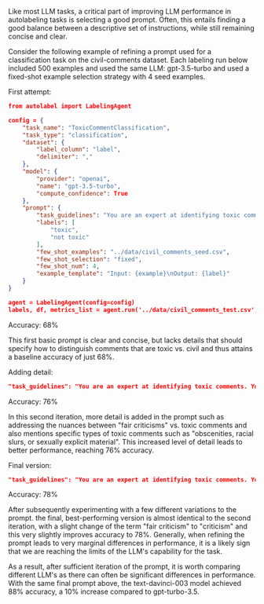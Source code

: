 Like most LLM tasks, a critical part of improving LLM performance in autolabeling tasks is selecting a good prompt. Often, this entails finding a good balance between a descriptive set of instructions, while still remaining concise and clear. 

Consider the following example of refining a prompt used for a classification task on the civil-comments dataset. Each labeling run below included 500 examples and used the same LLM: gpt-3.5-turbo and used a fixed-shot example selection strategy with 4 seed examples.

First attempt:
```json
from autolabel import LabelingAgent

config = {
    "task_name": "ToxicCommentClassification",
    "task_type": "classification",
    "dataset": {
        "label_column": "label",
        "delimiter": ","
    },
    "model": {
        "provider": "openai",
        "name": "gpt-3.5-turbo",
        "compute_confidence": True
    },
    "prompt": {
        "task_guidelines": "You are an expert at identifying toxic comments and understanding if a comment is sexually explicit, obscene, toxic, insults a person, demographic or race. \nYour job is to correctly label the provided input example into one of the following categories:\n{labels}",
        "labels": [
            "toxic",
            "not toxic"
        ],
        "few_shot_examples": "../data/civil_comments_seed.csv",
        "few_shot_selection": "fixed",
        "few_shot_num": 4,
        "example_template": "Input: {example}\nOutput: {label}"
    }
}

agent = LabelingAgent(config=config)
labels, df, metrics_list = agent.run('../data/civil_comments_test.csv', max_items = 500)
```

Accuracy: 68%

This first basic prompt is clear and concise, but lacks details that should specify how to distinguish comments that are toxic vs. civil and thus attains a baseline accuracy of just 68%.

Adding detail:

```json
"task_guidelines": "You are an expert at identifying toxic comments. You aim to act in a fair and balanced manner, where comments that provide fair criticism of something or someone are labelled 'not toxic'. Similarly, criticisms of policy and politicians are marked 'not toxic', unless the comment includes obscenities, racial slurs or sexually explicit material. Any comments that are sexually explicit, obscene, or insults a person, demographic or race are not allowed and labeled 'toxic'.\nYour job is to correctly label the provided input example into one of the following categories:\n{labels}",
```

Accuracy: 76%

In this second iteration, more detail is added in the prompt such as addressing the nuances between "fair criticisms" vs. toxic comments and also mentions specific types of toxic comments such as "obscenities, racial slurs, or sexually explicit material". This increased level of detail leads to better performance, reaching 76% accuracy.

Final version:

```json
"task_guidelines": "You are an expert at identifying toxic comments. You aim to act in a fair and balanced manner, where comments that provide criticism of something or someone are labelled 'not toxic'. Similarly, criticisms of policy, politicians and companies are marked 'not toxic', unless the comment includes obscenities, racial slurs or sexually explicit material. Any comments that are sexually explicit, obscene, or insults a person, demographic or race are not allowed and labeled 'toxic'. \nYour job is to correctly label the provided input example into one of the following categories:\n{labels}",
```

Accuracy: 78%

After subsequently experimenting with a few different variations to the prompt. the final, best-performing version is almost identical to the second iteration, with a slight change of the term "fair criticism" to "criticism" and this very slightly improves accuracy to 78%. Generally, when refining the prompt leads to very marginal differences in performance, it is a likely sign that we are reaching the limits of the LLM's capability for the task. 

As a result, after sufficient iteration of the prompt, it is worth comparing different LLM's as there can often be significant differences in performance. With the same final prompt above, the text-davinci-003 model achieved 88% accuracy, a 10% increase compared to gpt-turbo-3.5.
